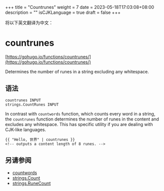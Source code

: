 +++
title = "Countrunes"
weight = 7
date = 2023-05-18T17:03:08+08:00
description = ""
isCJKLanguage = true
draft = false
+++

将以下英文翻译为中文：
# countrunes

[https://gohugo.io/functions/countrunes/](https://gohugo.io/functions/countrunes/)

Determines the number of runes in a string excluding any whitespace.

## 语法

```
countrunes INPUT
strings.CountRunes INPUT
```

In contrast with `countwords` function, which counts every word in a string, the `countrunes` function determines the number of runes in the content and excludes any whitespace. This has specific utility if you are dealing with CJK-like languages.

```go-html-template
{{ "Hello, 世界" | countrunes }}
<!-- outputs a content length of 8 runes. -->
```

## 另请参阅

- [countwords](https://gohugo.io/functions/countwords/)
- [strings.Count](https://gohugo.io/functions/strings.count/)
- [strings.RuneCount](https://gohugo.io/functions/strings.runecount/)
